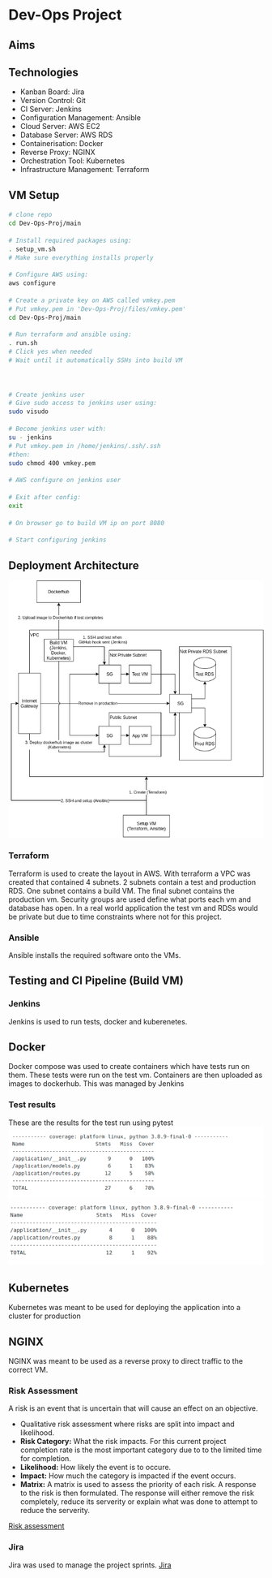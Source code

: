 # Dev-Ops Project



## Aims

## Technologies
- Kanban Board: Jira
- Version Control: Git
- CI Server: Jenkins
- Configuration Management: Ansible
- Cloud Server: AWS EC2
- Database Server: AWS RDS
- Containerisation: Docker
- Reverse Proxy: NGINX
- Orchestration Tool: Kubernetes
- Infrastructure Management: Terraform

## VM Setup
```bash
# clone repo
cd Dev-Ops-Proj/main

# Install required packages using:
. setup_vm.sh
# Make sure everything installs properly

# Configure AWS using:
aws configure

# Create a private key on AWS called vmkey.pem
# Put vmkey.pem in 'Dev-Ops-Proj/files/vmkey.pem'
cd Dev-Ops-Proj/main

# Run terraform and ansible using:
. run.sh
# Click yes when needed
# Wait until it automatically SSHs into build VM



# Create jenkins user
# Give sudo access to jenkins user using:
sudo visudo

# Become jenkins user with:
su - jenkins
# Put vmkey.pem in /home/jenkins/.ssh/.ssh
#then:
sudo chmod 400 vmkey.pem 

# AWS configure on jenkins user

# Exit after config:
exit

# On browser go to build VM ip on port 8080

# Start configuring jenkins
```




## Deployment Architecture
 
 ![Deployment architecture](https://github.com/DylanRitchings/Dev-Ops-Proj/blob/main/diagrams/diagram.png)
### Terraform
Terraform is used to create the layout in AWS. With terraform a VPC was created that contained 4 subnets. 2 subnets contain a test and production RDS. One subnet contains a build VM. The final subnet contains the production vm. Security groups are used define what ports each vm and database has open. In a real world application the test vm and RDSs would be private but due to time constraints where not for this project.
### Ansible 
Ansible installs the required software onto the VMs.
## Testing and CI Pipeline (Build VM)
### Jenkins
Jenkins is used to run tests, docker and kuberenetes.
## Docker
Docker compose was used to create containers which have tests run on them. These tests were run on the test vm.
Containers are then uploaded as images to dockerhub. This was managed by Jenkins
### Test results
These are the results for the test run using pytest
![test1](https://github.com/DylanRitchings/Dev-Ops-Proj/blob/main/diagrams/test1.png)
![test2](https://github.com/DylanRitchings/Dev-Ops-Proj/blob/main/diagrams/test2.png)
## Kubernetes
Kubernetes was meant to be used for deploying the application into a cluster for production

## NGINX
NGINX was meant to be used as a reverse proxy to direct traffic to the correct VM.

### Risk Assessment
A risk is an event that is uncertain that will cause an effect on an objective.
* Qualitative risk assessment where risks are split into impact and likelihood.
* **Risk Category:** What the risk impacts. For this current project completion rate is the most important category due to to the limited time for completion.
* **Likelihood:** How likely the event is to occure.
* **Impact:** How much the category is impacted if the event occurs.
* **Matrix:** A matrix is used to assess the priority of each risk.
A response to the risk is then formulated. The response will either remove the risk completely, reduce its serverity or explain what was done to attempt to reduce the serverity.

[Risk assessment](https://github.com/DylanRitchings/Dev-Ops-Proj/blob/main/diagrams/Risk%20Register.xlsx)

### Jira
Jira was used to manage the project sprints.
[Jira](https://book-reviewer.atlassian.net/secure/RapidBoard.jspa?projectKey=DO&rapidView=3&view=planning.nodetail&atlOrigin=eyJpIjoiMTI1YzhhN2RhM2MzNGUyYTgxNDUzOTMzNGIzMGQ0N2QiLCJwIjoiaiJ9)
